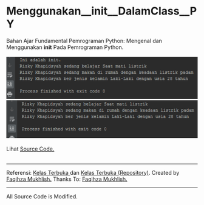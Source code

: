 # Menggunakan__init__DalamClass__PY

Bahan Ajar Fundamental Pemrograman Python: Mengenal dan Menggunakan __init__ Pada Pemrograman Python.<br><br>
<img src="https://github.com/RizkyKhapidsyah/Menggunakan__init__DalamClass__PY/blob/master/results/001.PNG">
<img src="https://github.com/RizkyKhapidsyah/Menggunakan__init__DalamClass__PY/blob/master/results/002.PNG"><br><br>
Lihat <a href="https://github.com/RizkyKhapidsyah/Menggunakan__init__DalamClass__PY/blob/master/MenggunakanInit.py">Source Code.</a><br><br>

-----
Referensi: <a href="https://www.youtube.com/user/faqihzamukhlish"> Kelas Terbuka </a> dan <a href="https://github.com/kelasterbuka"> Kelas Terbuka (Repository)</a>. Created by <a href="https://github.com/faqihza">Faqihza Mukhlish.</a> Thanks To: <a href="https://www.youtube.com/channel/UCRGHjysoCemh4y7tCJQs30w/about">Faqihza Mukhlish.</a><br>

-----
All Source Code is Modified.
